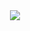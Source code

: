   <div align="center">
    <img src='https://capsule-render.vercel.app/api?type=waving&color=timeGradient&height=250&section=header&text=Danilson%20Kayumbuca&fontSize=70&fontAlignY=35&desc=Software%20Developer%20%20%20&descAlignY=50' />
  </div>
<br clear="both">

